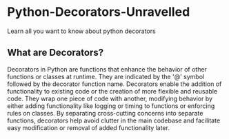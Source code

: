# Python-Decorators-Unravelled
Learn all you want to know about python decorators
## What are Decorators?
Decorators in Python are functions that enhance the behavior of other functions or classes at runtime. They are indicated by the '@' symbol followed by the decorator function name. Decorators enable the addition of functionality to existing code or the creation of more flexible and reusable code. They wrap one piece of code with another, modifying behavior by either adding functionality like logging or timing to functions or enforcing rules on classes. By separating cross-cutting concerns into separate functions, decorators help avoid clutter in the main codebase and facilitate easy modification or removal of added functionality later.





